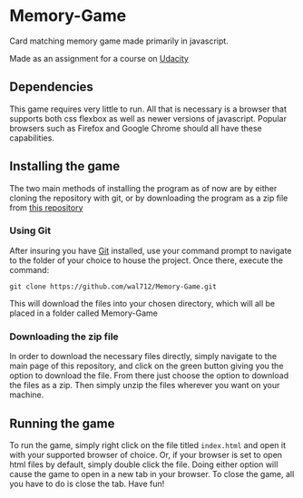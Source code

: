 # Memory-Game

Card matching memory game made primarily in javascript.

Made as an assignment for a course on [Udacity](https://www.udacity.com/)

## Dependencies

This game requires very little to run. All that is necessary is a browser that supports both css flexbox as well as newer versions of javascript. Popular browsers such as Firefox and Google Chrome should all have these capabilities.

## Installing the game

The two main methods of installing the program as of now are by either cloning the repository with git, or by downloading the program as a zip file from [this repository](https://github.com/wal712/Memory-Game)

  ### Using Git
  
  After insuring you have [Git](https://git-scm.com/) installed, use your command prompt to navigate to the folder of your       choice to house the project. Once there, execute the command:
  ```
  git clone https://github.com/wal712/Memory-Game.git
  ```
  
  This will download the files into your chosen directory, which will all be placed in a folder called Memory-Game
  
  ### Downloading the zip file
  
  In order to download the necessary files directly, simply navigate to the main page of this repository, and click on the       green button giving you the option to download the file. From there just choose the option to download the files as a zip.     Then simply unzip the files wherever you want on your machine.
  
## Running the game

To run the game, simply right click on the file titled `index.html` and open it with your supported browser of choice. Or, if your browser is set to open html files by default, simply double click the file. Doing either option will cause the game to open in a new tab in your browser. To close the game, all you have to do is close the tab. Have fun!
